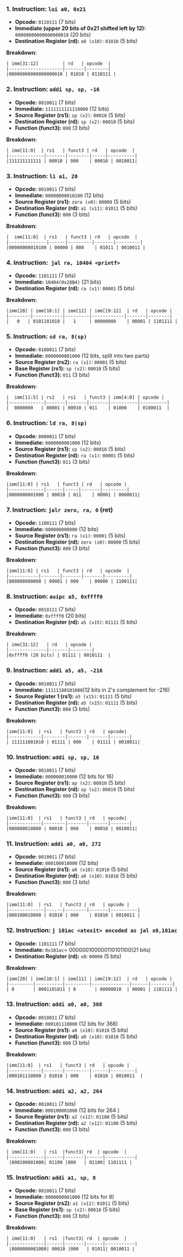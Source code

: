 

### 1. Instruction: `lui a0, 0x21`
- **Opcode:** `0110111` (7 bits)
- **Immediate (upper 20 bits of 0x21 shifted left by 12):** `00000000000000000010` (20 bits)
- **Destination Register (rd):** `a0 (x10)`: `01010` (5 bits)

**Breakdown:**
```
| imm[31:12]         | rd   | opcode  |
|--------------------|-------|--------|
|00000000000000000010 | 01010 | 0110111 |
```

### 2. Instruction: `addi sp, sp, -16`
- **Opcode:** `0010011` (7 bits)
- **Immediate:** `1111111111110000` (12 bits)
- **Source Register (rs1):** `sp (x2)`: `00010` (5 bits)
- **Destination Register (rd):** `sp (x2)`: `00010` (5 bits)
- **Function (funct3):** `000` (3 bits)

**Breakdown:**
```
| imm[11:0]  | rs1   | funct3 | rd   | opcode  |
|-------------|-------|--------|-----|----------|
|111111111111 | 00010 | 000    | 00010 | 0010011|
```

### 3. Instruction: `li a1, 20`
- **Opcode:** `0010011` (7 bits)
- **Immediate:** `00000000010100` (12 bits)
- **Source Register (rs1):** `zero (x0)`: `00000` (5 bits)
- **Destination Register (rd):** `a1 (x11)`: `01011` (5 bits)
- **Function (funct3):** `000` (3 bits)

**Breakdown:**
```
|  imm[11:0]  | rs1   | funct3 | rd   | opcode  |
|--------------|------|---------|-------|---------|
|00000000010100 | 00000 | 000    | 01011 | 0010011 |
```

### 4. Instruction:` jal ra, 10404 <printf>`
- **Opcode:** `1101111` (7 bits)
- **Immediate:** `10404(0x28B4)` (21 bits)
- **Destination Register (rd):** `ra (x1)`: `00001` (5 bits)

**Breakdown:**
```
|imm[20] | imm[10:1] | imm[11] | imm[19:12]  | rd   | opcode |
|--------|-----------|---------|------------|-------|--------|
|   0   | 0101101010 |   1     | 00000000    | 00001 | 1101111 |
```

### 5. Instruction: `sd ra, 8(sp)`
- **Opcode:** `0100011` (7 bits)
- **Immediate:** `0000000001000` (12 bits, split into two parts)
- **Source Register (rs2):** `ra (x1)`: `00001` (5 bits)
- **Base Register (rs1):** `sp (x2)`: `00010` (5 bits)
- **Function (funct3):** `011` (3 bits)

**Breakdown:**
```
|  imm[11:5] | rs2   | rs1   | funct3 | imm[4:0] | opcode |
|-------------|-------|-------|-------|----------|----------|
|  0000000   | 00001 | 00010 | 011    | 01000    | 0100011  |
```

### 6. Instruction: `ld ra, 8(sp)`
- **Opcode:** `0000011` (7 bits)
- **Immediate:** `0000000001000` (12 bits)
- **Source Register (rs1):** `sp (x2)`: `00010` (5 bits)
- **Destination Register (rd):** `ra (x1)`: `00001` (5 bits)
- **Function (funct3):** `011` (3 bits)

**Breakdown:**
```
|imm[11:0] | rs1   | funct3 | rd   | opcode |
|-------------|------|-----|-------|---------|
|0000000001000 | 00010 | 011    | 00001 | 0000011|
```

### 7. Instruction: `jalr zero, ra, 0` (ret)
- **Opcode:** `1100111` (7 bits)
- **Immediate:** `000000000000` (12 bits)
- **Source Register (rs1):** `ra (x1)`: `00001` (5 bits)
- **Destination Register (rd):** `zero (x0)`: `00000` (5 bits)
- **Function (funct3):** `000` (3 bits)

**Breakdown:**
```
|imm[11:0] | rs1   | funct3 | rd   | opcode  |
|-----------|-------|-------|-------|---------|
|000000000000 | 00001 | 000    | 00000 | 1100111|
```

### 8. Instruction: `auipc a5, 0xffff0`
- **Opcode:** `0010111` (7 bits)
- **Immediate:** `0xffff0` (20 bits)
- **Destination Register (rd):** `a5 (x15)`: `01111` (5 bits)

**Breakdown:**
```
| imm[31:12]   | rd   | opcode |
|--------------|-------|--------|
|0xffff0 (20 bits) | 01111 | 0010111  |
```

### 9. Instruction: `addi a5, a5, -216`
- **Opcode:** `0010011` (7 bits)
- **Immediate:** `11111100101000`(12 bits  in 2's complement for -216)
- **Source Register 1 (rs1):** `a5 (x15)`: `01111` (5 bits)
- **Destination Register (rd):** `a5 (x15)`: `01111` (5 bits)
- **Function (funct3):** `000` (3 bits)

**Breakdown:**
```
|imm[11:0]  | rs1   | funct3 | rd   | opcode|
|------------|--------|-------|-------|-------|
| 111111001010 | 01111 | 000    | 01111 | 0010011|
```

### 10. Instruction: `addi sp, sp, 16`
- **Opcode:** `0010011` (7 bits)
- **Immediate:** `000000010000` (12 bits for 16)
- **Source Register (rs1):** `ap (x2)`: `00010` (5 bits)
- **Destination Register (rd):** `sp (x2)`: `00010` (5 bits)
- **Function (funct3):** `000` (3 bits)

**Breakdown:**
```
|imm[11:0]  | rs1   | funct3 | rd   | opcode|
|------------|--------|-------|-------|-------|
|000000010000 | 00010 | 000    | 00010 | 0010011|
```

### 11. Instruction: `addi a0, a0, 272`
- **Opcode:** `0010011` (7 bits)
- **Immediate:** `000100010000` (12 bits)
- **Source Register (rs1):** `a0 (x10)`: `01010` (5 bits)
- **Destination Register (rd):** `a0 (x10)`: `01010` (5 bits)
- **Function (funct3):** `000` (3 bits)

**Breakdown:**
```
|imm[11:0]  | rs1   | funct3 | rd   | opcode |
|-------------|------|--------|-------|----------|
|000100010000 | 01010 | 000    | 01010 | 0010011 |
```

### 12. Instruction: `j 101ac <atexit> encoded as jal x0,101ac`
- **Opcode:** `1101111` (7 bits)
- **Immediate:** `0x101ac`= 000000100000110101100(21 bits)
- **Destination Register (rd):** `x0`: `00000` (5 bits)

**Breakdown:**
```
|imm[20] | imm[10:1] | imm[11] | imm[19:12]  | rd   | opcode |
|---------|----------|---------|--------------|------|--------|
| 0       | 0001101011 | 0       | 00000010  | 00001 | 1101111 |
```

### 13. Instruction: `addi a0, a0, 368`
- **Opcode:** `0010011` (7 bits)
- **Immediate:** `000101110000` (12 bits for 368)
- **Source Register (rs1):** `a0 (x10)`: `01010` (5 bits)
- **Destination Register (rd):** `a0 (x10)`: `01010` (5 bits)
- **Function (funct3):** `000` (3 bits)

**Breakdown:**
```
|imm[11:0]  | rs1   | funct3 | rd   | opcode |
|------------|-------|---------|------|---------|
|000101110000 | 01010 | 000    | 01010 | 0010011  |
```

### 14. Instruction: `addi a2, a2, 264`
- **Opcode:** `0010011` (7 bits)
- **Immediate:** `000100001000` (12 bits for 264 )
- **Source Register (rs1):** `a2 (x12)`: `01100` (5 bits)
- **Destination Register (rd):** `a2 (x12)`: `01100` (5 bits)
-  **Function (funct3):** `000` (3 bits)

**Breakdown:**
```
| imm[11:0]   | rs1  |funct3| rd  | opcode  |
|-------------|------|-------|------|-----------|
 |000100001000| 01100 |000   | 01100| 1101111 |
```

### 15. Instruction: `addi a1, sp, 8`
- **Opcode:** `0010011` (7 bits)
- **Immediate:** `0000000001000` (12 bits for 8)
- **Source Register (rs2):** `a1 (x11)`: `01011` (5 bits)
- **Base Register (rs1):** `sp (x2)`: `00010` (5 bits)
- **Function (funct3):** `000` (3 bits)

**Breakdown:**
```
| imm[11:0]   | rs1  |funct3| rd  | opcode  |
|-------------|------|-------|------|-----------|
 |0000000001000| 00010 |000   | 01011| 0010011 |
